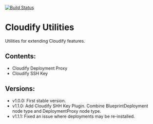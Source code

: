 [![Build Status](https://circleci.com/gh/cloudify-incubator/cloudify-utilities-plugin.svg?style=shield&circle-token=:circle-token)](https://circleci.com/gh/cloudify-incubator/cloudify-utilities-plugin)

# Cloudify Utilities

Utilities for extending Cloudify features.


## Contents:

- Cloudify Deployment Proxy
- Cloudify SSH Key


## Versions:

  - v1.0.0: First stable version.
  - v1.1.0: Add Cloudify SHH Key Plugin. Combine BlueprintDeployment node type and DeploymentProxy node type.
  - v1.1.1: Fixed an issue where deployments may be re-installed.
